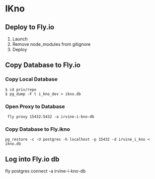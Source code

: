 # IKno

## Deploy to Fly.io

1. Launch
1. Remove node_modules from gitignore
1. Deploy

## Copy Database to Fly.io 

### Copy Local Database

```
$ cd priv/repo
$ pg_dump -F t i_kno_dev > ikno.db
```

### Open Proxy to Database

```
 fly proxy 15432:5432 -a irvine-i-kno-db
```

### Copy Database to Fly.ikno

```
pg_restore -c -U postgres -h localhost -p 15432 -d irvine_i_kno < ikno.db
```



## Log into Fly.io db
fly postgres connect -a irvine-i-kno-db